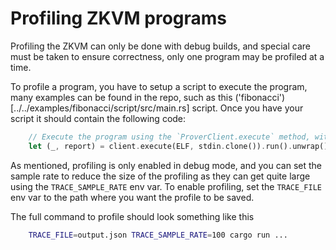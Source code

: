 # Profiling ZKVM programs

Profiling the ZKVM can only be done with debug builds, and special care must be taken to ensure correctness, only one program may be profiled at a time.

To profile a program, you have to setup a script to execute the program, many examples can be found in the repo, such as this ('fibonacci')[../../examples/fibonacci/script/src/main.rs] script.
Once you have your script it should contain the following code:
```rs 
    // Execute the program using the `ProverClient.execute` method, without generating a proof.
    let (_, report) = client.execute(ELF, stdin.clone()).run().unwrap();
```

As mentioned, profiling is only enabled in debug mode, and you can set the sample rate to reduce the size of the profiling as they can get quite large using the `TRACE_SAMPLE_RATE` env var.
To enable profiling, set the `TRACE_FILE` env var to the path where you want the profile to be saved.

The full command to profile should look something like this
```sh
    TRACE_FILE=output.json TRACE_SAMPLE_RATE=100 cargo run ...
```
